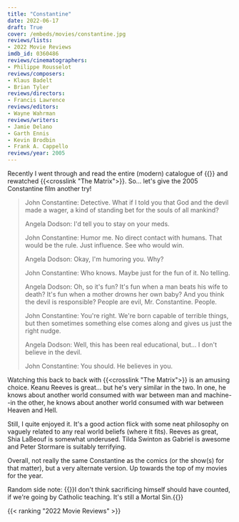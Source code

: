 ```yaml
---
title: "Constantine"
date: 2022-06-17
draft: True
cover: /embeds/movies/constantine.jpg
reviews/lists:
- 2022 Movie Reviews
imdb_id: 0360486
reviews/cinematographers:
- Philippe Rousselot
reviews/composers:
- Klaus Badelt
- Brian Tyler
reviews/directors:
- Francis Lawrence
reviews/editors:
- Wayne Wahrman
reviews/writers:
- Jamie Delano
- Garth Ennis
- Kevin Brodbin
- Frank A. Cappello
reviews/year: 2005
---
```

Recently I went through and read the entire (modern) catalogue of {{<crosslink text="Hellblazer" title="Hellblazer, Vol. 1: Original Sins">}} and rewatched {{<crosslink "The Matrix">}}. So... let's give the 2005 Constantine film another try!

<!--more-->

> John Constantine: Detective. What if I told you that God and the devil made a wager, a kind of standing bet for the souls of all mankind?
> 
> Angela Dodson: I'd tell you to stay on your meds.
> 
> John Constantine: Humor me. No direct contact with humans. That would be the rule. Just influence. See who would win.
> 
> Angela Dodson: Okay, I'm humoring you. Why?
> 
> John Constantine: Who knows. Maybe just for the fun of it. No telling.
> 
> Angela Dodson: Oh, so it's fun? It's fun when a man beats his wife to death? It's fun when a mother drowns her own baby? And you think the devil is responsible? People are evil, Mr. Constantine. People.
> 
> John Constantine: You're right. We're born capable of terrible things, but then sometimes something else comes along and gives us just the right nudge.
> 
> Angela Dodson: Well, this has been real educational, but... I don't believe in the devil.
> 
> John Constantine: You should. He believes in you.

Watching this back to back with {{<crosslink "The Matrix">}} is an amusing choice. Keanu Reeves is great... but he's very similar in the two. In one, he knows about another world consumed with war between man and machine--in the other, he knows about another world consumed with war between Heaven and Hell. 

Still, I quite enjoyed it. It's a good action flick with some neat philosophy on vaguely related to any real world beliefs (where it fits). Reeves as great, Shia LaBeouf is somewhat underused. Tilda Swinton as Gabriel is awesome and Peter Stormare is suitably terrifying.

Overall, not really the same Constantine as the comics (or the show(s) for that matter), but a very alternate version. Up towards the top of my movies for the year. 

Random side note: {{<spoiler>}}I don't think sacrificing himself should have counted, if we're going by Catholic teaching. It's still a Mortal Sin.{{</spoiler>}} 

{{< ranking "2022 Movie Reviews" >}}